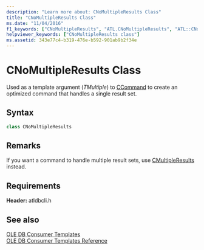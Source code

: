 ```yaml
---
description: "Learn more about: CNoMultipleResults Class"
title: "CNoMultipleResults Class"
ms.date: "11/04/2016"
f1_keywords: ["CNoMultipleResults", "ATL.CNoMultipleResults", "ATL::CNoMultipleResults"]
helpviewer_keywords: ["CNoMultipleResults class"]
ms.assetid: 343e77c4-b319-476e-b592-901ab9b2f34e
---
```

# CNoMultipleResults Class

Used as a template argument (*TMultiple*) to [CCommand](../../data/oledb/ccommand-class.md) to create an optimized command that handles a single result set.

## Syntax

```cpp
class CNoMultipleResults
```

## Remarks

If you want a command to handle multiple result sets, use [CMultipleResults](../../data/oledb/cmultipleresults-class.md) instead.

## Requirements

**Header:** atldbcli.h

## See also

[OLE DB Consumer Templates](../../data/oledb/ole-db-consumer-templates-cpp.md)<br/>
[OLE DB Consumer Templates Reference](../../data/oledb/ole-db-consumer-templates-reference.md)
